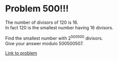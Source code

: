 # Problem 500!!!

<p>The number of divisors of 120 is 16.<br />
In fact 120 is the smallest number having 16 divisors.
</p>
<p>
Find the smallest number with 2<sup>500500</sup> divisors.<br />
Give your answer modulo 500500507.
</p>


[Link to problem](https://projecteuler.net/problem=500)
